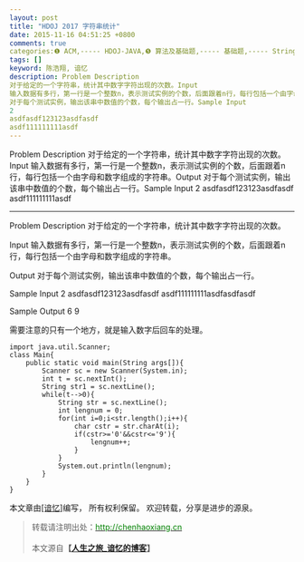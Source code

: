 ```yaml
---
layout: post
title: "HDOJ 2017 字符串统计"
date: 2015-11-16 04:51:25 +0800
comments: true
categories:❶ ACM,----- HDOJ-JAVA,❺ 算法及基础题,----- 基础题,----- String
tags: []
keyword: 陈浩翔, 谙忆
description: Problem Description 
对于给定的一个字符串，统计其中数字字符出现的次数。Input 
输入数据有多行，第一行是一个整数n，表示测试实例的个数，后面跟着n行，每行包括一个由字母和数字组成的字符串。Output 
对于每个测试实例，输出该串中数值的个数，每个输出占一行。Sample Input 
2 
asdfasdf123123asdfasdf 
asdf111111111asdf 
---
```



Problem Description 
对于给定的一个字符串，统计其中数字字符出现的次数。Input 
输入数据有多行，第一行是一个整数n，表示测试实例的个数，后面跟着n行，每行包括一个由字母和数字组成的字符串。Output 
对于每个测试实例，输出该串中数值的个数，每个输出占一行。Sample Input 
2 
asdfasdf123123asdfasdf 
asdf111111111asdf
<!-- more -->
----------

Problem Description
对于给定的一个字符串，统计其中数字字符出现的次数。
 

Input
输入数据有多行，第一行是一个整数n，表示测试实例的个数，后面跟着n行，每行包括一个由字母和数字组成的字符串。
 

Output
对于每个测试实例，输出该串中数值的个数，每个输出占一行。
 

Sample Input
2
asdfasdf123123asdfasdf
asdf111111111asdfasdfasdf
 

Sample Output
6
9
 
需要注意的只有一个地方，就是输入数字后回车的处理。
```
import java.util.Scanner;
class Main{
	public static void main(String args[]){
		Scanner sc = new Scanner(System.in);
		int t = sc.nextInt();
		String str1 = sc.nextLine();
		while(t-->0){
			String str = sc.nextLine();
			int lengnum = 0;
			for(int i=0;i<str.length();i++){
				char cstr = str.charAt(i);
				if(cstr>='0'&&cstr<='9'){
					lengnum++;					
				}				
			}
			System.out.println(lengnum);			
		}		
	}
}
```

本文章由<a href="http://chenhaoxiang.cn/">[谙忆]</a>编写， 所有权利保留。 
欢迎转载，分享是进步的源泉。
<blockquote cite='陈浩翔'>
<p background-color='#D3D3D3'>转载请注明出处：<a href='http://chenhaoxiang.cn'><font color="green">http://chenhaoxiang.cn</font></a><br><br>
本文源自<strong>【<a href='http://chenhaoxiang.cn' target='_blank'>人生之旅_谙忆的博客</a>】</strong></p>
</blockquote>
